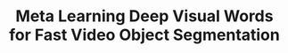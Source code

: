 ---
title: "Meta Learning Deep Visual Words for Fast Video Object Segmentation"
year: 2020
pdf_url: "https://arxiv.org/pdf/1812.01397.pdf"
category: "vision"
author_list: "Harkirat Singh Behl, Mohammad Najafi, Anurag Arnab, Philip H.S. Torr"
grant: ""
pub_in: "International Conference on Intelligent Robots and Systems (IROS) 2020"
---